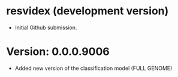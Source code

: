 # resvidex (development version)

* Initial Github submission.

# Version: 0.0.0.9006

* Added new version of the classification model (FULL GENOME)
